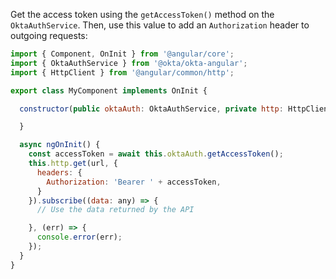 Get the access token using the `getAccessToken()` method on the `OktaAuthService`. Then, use this value to add an `Authorization` header to outgoing requests:

```javascript
import { Component, OnInit } from '@angular/core';
import { OktaAuthService } from '@okta/okta-angular';
import { HttpClient } from '@angular/common/http';

export class MyComponent implements OnInit {

  constructor(public oktaAuth: OktaAuthService, private http: HttpClient) {

  }

  async ngOnInit() {
    const accessToken = await this.oktaAuth.getAccessToken();
    this.http.get(url, {
      headers: {
        Authorization: 'Bearer ' + accessToken,
      }
    }).subscribe((data: any) => {
      // Use the data returned by the API

    }, (err) => {
      console.error(err);
    });
  }
}
```
